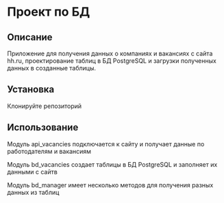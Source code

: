 # Проект по БД

## Описание
Приложение для получения данных о компаниях и вакансиях с сайта hh.ru, 
проектирование таблиц в БД PostgreSQL и загрузки полученных данных в созданные таблицы.

## Установка
Клонируйте репозиторий

## Использование
Модуль api_vacancies подключается к сайту и получает данные по работодателям и вакансиям

Модуль bd_vacancies создает таблицы в БД PostgreSQL и заполняет их данными с сайтв

Модуль bd_manager имеет несколько методов для получения разных данных из таблиц
